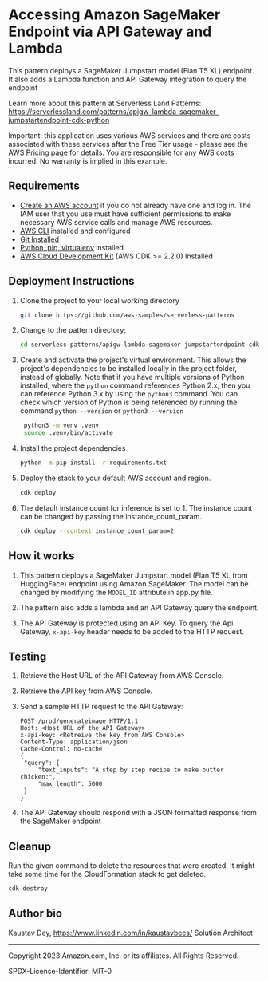 # Accessing Amazon SageMaker Endpoint via API Gateway and Lambda

This pattern deploys a SageMaker Jumpstart model (Flan T5 XL) endpoint. It also adds a Lambda function and API Gateway integration to query the endpoint

Learn more about this pattern at Serverless Land Patterns: https://serverlessland.com/patterns/apigw-lambda-sagemaker-jumpstartendpoint-cdk-python

Important: this application uses various AWS services and there are costs associated with these services after the Free Tier usage - please see the [AWS Pricing page](https://aws.amazon.com/pricing/) for details. You are responsible for any AWS costs incurred. No warranty is implied in this example.

## Requirements

* [Create an AWS account](https://portal.aws.amazon.com/gp/aws/developer/registration/index.html) if you do not already have one and log in. The IAM user that you use must have sufficient permissions to make necessary AWS service calls and manage AWS resources.
* [AWS CLI](https://docs.aws.amazon.com/cli/latest/userguide/install-cliv2.html) installed and configured
* [Git Installed](https://git-scm.com/book/en/v2/Getting-Started-Installing-Git)
* [Python, pip, virtualenv](https://docs.aws.amazon.com/cdk/latest/guide/work-with-cdk-python.html) installed
* [AWS Cloud Development Kit](https://docs.aws.amazon.com/cdk/v2/guide/getting_started.html) (AWS CDK >= 2.2.0) Installed

## Deployment Instructions

1. Clone the project to your local working directory

   ```sh
   git clone https://github.com/aws-samples/serverless-patterns
   ```

2. Change to the pattern directory:
    ```sh
    cd serverless-patterns/apigw-lambda-sagemaker-jumpstartendpoint-cdk-python
    ```
3. Create and activate the project's virtual environment. This allows the project's dependencies to be installed locally in the project folder, instead of globally. Note that if you have multiple versions of Python installed, where the `python` command references Python 2.x, then you can reference Python 3.x by using the `python3` command. You can check which version of Python is being referenced by running the command `python --version` or `python3 --version`

   ```sh
    python3 -m venv .venv
    source .venv/bin/activate
   ```

4. Install the project dependencies

   ```sh
   python -m pip install -r requirements.txt
   ```

5. Deploy the stack to your default AWS account and region. 

   ```sh
   cdk deploy
   ```

6. The default instance count for inference is set to 1. The instance count can be changed by passing the instance_count_param. 

   ```sh
   cdk deploy --context instance_count_param=2
   ```


## How it works

1. This pattern deploys a SageMaker Jumpstart model (Flan T5 XL from HuggingFace) endpoint using Amazon SageMaker. The model can be changed by modifying the ```MODEL_ID``` attribute in app.py file.

2. The pattern also adds a lambda and an API Gateway query the endpoint.

3. The API Gateway is protected using an API Key. To query the Api Gateway, ```x-api-key``` header needs to be added to the HTTP request.
 

## Testing

1. Retrieve the Host URL of the API Gateway from AWS Console.

2. Retrieve the API key from AWS Console.

3. Send a sample HTTP request to the API Gateway:
   ```
   POST /prod/generateimage HTTP/1.1
   Host: <Host URL of the API Gateway>
   x-api-key: <Retreive the key from AWS Console>
   Content-Type: application/json
   Cache-Control: no-cache
   {
    "query": {
        "text_inputs": "A step by step recipe to make butter chicken:",
        "max_length": 5000
    }
   }

   ```

4.  The API Gateway should respond with a JSON formatted response from the SageMaker endpoint


## Cleanup

Run the given command to delete the resources that were created. It might take some time for the CloudFormation stack to get deleted.

```sh
cdk destroy
```

## Author bio
Kaustav Dey,
https://www.linkedin.com/in/kaustavbecs/
Solution Architect

----
Copyright 2023 Amazon.com, Inc. or its affiliates. All Rights Reserved.

SPDX-License-Identifier: MIT-0
